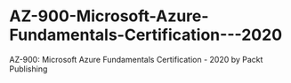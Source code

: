 


# AZ-900-Microsoft-Azure-Fundamentals-Certification---2020
AZ-900: Microsoft Azure Fundamentals Certification - 2020 by Packt Publishing
